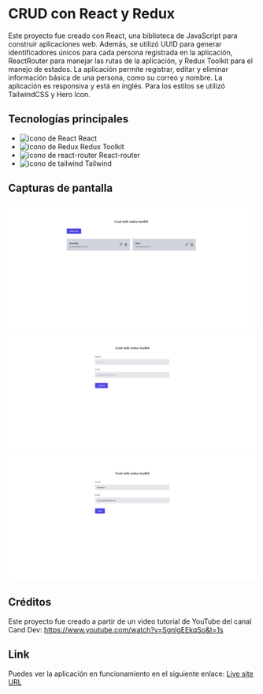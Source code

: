 # CRUD con React y Redux

Este proyecto fue creado con React, una biblioteca de JavaScript para construir aplicaciones web. Además, se utilizó UUID para generar identificadores únicos para cada persona registrada en la aplicación, ReactRouter para manejar las rutas de la aplicación, y Redux Toolkit para el manejo de estados. La aplicación permite registrar, editar y eliminar información básica de una persona, como su correo y nombre. La aplicación es responsiva y está en inglés. Para los estilos se utilizó TailwindCSS y Hero Icon.

## Tecnologías principales
- ![icono de React]( https://res.cloudinary.com/dyvccdkkl/image/upload/v1675896866/Iconos/React_yhyy73.png) React
- ![icono de Redux]( https://res.cloudinary.com/dyvccdkkl/image/upload/v1675899128/Iconos/ReduxToolkit_dfmxvd.png) Redux Toolkit
- ![icono de react-router](https://res.cloudinary.com/dyvccdkkl/image/upload/v1675900978/Iconos/react-router-logo_qyok8m.png) React-router
- ![icono de tailwind]( https://res.cloudinary.com/dyvccdkkl/image/upload/v1675900964/Iconos/Tailwind_ulewag.png) Tailwind

## Capturas de pantalla
![cap_1](assets/images/captura_1.PNG)
![cap_2](assets/images/captura_2.PNG)
![cap_3](assets/images/captura_3.PNG)


## Créditos
Este proyecto fue creado a partir de un video tutorial de YouTube del canal Cand Dev: https://www.youtube.com/watch?v=SgnlgEEkqSo&t=1s

## Link
Puedes ver la aplicación en funcionamiento en el siguiente enlace:
[Live site URL](https://crud-react-redux-toolkit.netlify.app)
